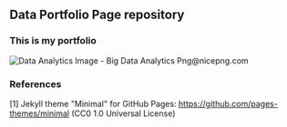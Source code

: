 ## Data Portfolio Page repository

### This is my portfolio 

<img src="https://www.nicepng.com/png/detail/263-2637172_data-analytics-image-big-data-analytics-png.png" alt="Data Analytics Image - Big Data Analytics Png@nicepng.com">

### References

[1] Jekyll theme "Minimal" for GitHub Pages: https://github.com/pages-themes/minimal (CC0 1.0 Universal License)
